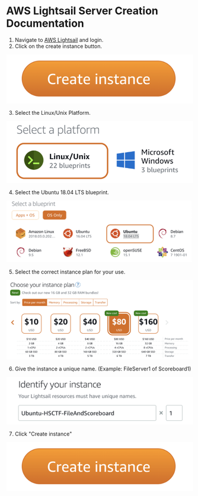# AWS Lightsail Server Creation Documentation
1. Navigate to [AWS Lightsail](https://lightsail.aws.amazon.com/) and login. 
2. Click on the create instance button.

![Create instance button](https://github.com/UNO-NULLify/HS-CTF-Platform/blob/master/Images/Screen%20Shot%202020-04-03%20at%205.36.06%20PM.png?raw=true)

3. Select the Linux/Unix Platform.

![Platform](https://github.com/UNO-NULLify/HS-CTF-Platform/blob/master/Images/Screen%20Shot%202020-04-03%20at%205.31.04%20PM.png?raw=true)

4. Select the Ubuntu 18.04 LTS blueprint.

![Blueprint](https://github.com/UNO-NULLify/HS-CTF-Platform/blob/master/Images/Screen%20Shot%202020-04-03%20at%205.31.41%20PM.png?raw=true)

5. Select the correct instance plan for your use.

![Instance Plan](https://github.com/UNO-NULLify/HS-CTF-Platform/blob/master/Images/Screen%20Shot%202020-04-03%20at%205.32.45%20PM.png?raw=true)

6. Give the instance a unique name. (Example: FileServer1 of Scoreboard1)

![Instance Name](https://github.com/UNO-NULLify/HS-CTF-Platform/blob/master/Images/Screen%20Shot%202020-04-03%20at%205.35.03%20PM.png?raw=true)

7. Click "Create instance"

![Create instance button](https://github.com/UNO-NULLify/HS-CTF-Platform/blob/master/Images/Screen%20Shot%202020-04-03%20at%205.36.06%20PM.png?raw=true)
